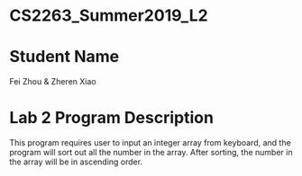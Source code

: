 # CS2263_Summer2019_L2
# Student Name
  Fei Zhou & Zheren Xiao
# Lab 2 Program Description
This program requires user to input an integer array from keyboard, 
and the program will sort out all the number in the array. 
After sorting, the number in the array will be in ascending order.